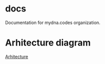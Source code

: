 # docs

Documentation for mydna.codes organization.

# Arhitecture diagram

[Arhitecture](./resources/diagram.png)
